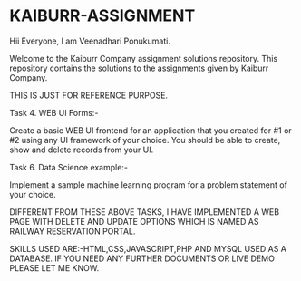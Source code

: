 # KAIBURR-ASSIGNMENT

Hii Everyone, I am Veenadhari Ponukumati.   

Welcome to the Kaiburr Company assignment solutions repository. This repository contains the solutions to the assignments given by Kaiburr Company.   

THIS IS JUST FOR REFERENCE PURPOSE.

Task 4. WEB UI Forms:-   

Create a basic WEB UI frontend for an application that you created for #1 or #2 using any UI framework of your choice. You should be able to create, show and delete records from your UI.

Task 6. Data Science example:-

Implement a sample machine learning program for a problem statement of your choice.

DIFFERENT FROM THESE ABOVE TASKS, I HAVE IMPLEMENTED A WEB PAGE WITH DELETE AND UPDATE OPTIONS WHICH IS NAMED AS RAILWAY RESERVATION PORTAL.

SKILLS USED ARE:-HTML,CSS,JAVASCRIPT,PHP AND MYSQL USED AS A DATABASE. IF YOU NEED ANY FURTHER DOCUMENTS OR LIVE DEMO PLEASE LET ME KNOW.
